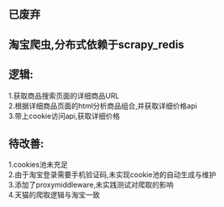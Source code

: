 ## 已废弃

## 淘宝爬虫,分布式依赖于scrapy_redis
## 逻辑:
1.获取商品搜索页面的详细商品URL
<br>2.根据详细商品页面的html分析商品组合,并获取详细价格api
<br>3.带上cookie访问api,获取详细价格

## 待改善:
1.cookies池未充足
<br>2.由于淘宝登录需要手机验证码,未实现cookie池的自动生成与维护
<br>3.添加了proxymiddleware,未实践测试对爬取的影响
<br>4.天猫的爬取逻辑与淘宝一致
